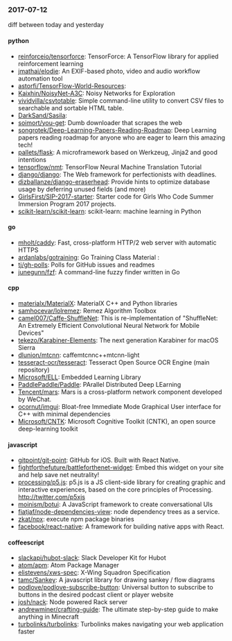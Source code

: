 ### 2017-07-12
diff between today and yesterday

#### python
* [reinforceio/tensorforce](https://github.com/reinforceio/tensorforce): TensorForce: A TensorFlow library for applied reinforcement learning
* [jmathai/elodie](https://github.com/jmathai/elodie): An EXIF-based photo, video and audio workflow automation tool
* [astorfi/TensorFlow-World-Resources](https://github.com/astorfi/TensorFlow-World-Resources): 
* [Kaixhin/NoisyNet-A3C](https://github.com/Kaixhin/NoisyNet-A3C): Noisy Networks for Exploration
* [vividvilla/csvtotable](https://github.com/vividvilla/csvtotable): Simple command-line utility to convert CSV files to searchable and sortable HTML table.
* [DarkSand/Sasila](https://github.com/DarkSand/Sasila): 
* [soimort/you-get](https://github.com/soimort/you-get):  Dumb downloader that scrapes the web
* [songrotek/Deep-Learning-Papers-Reading-Roadmap](https://github.com/songrotek/Deep-Learning-Papers-Reading-Roadmap): Deep Learning papers reading roadmap for anyone who are eager to learn this amazing tech!
* [pallets/flask](https://github.com/pallets/flask): A microframework based on Werkzeug, Jinja2 and good intentions
* [tensorflow/nmt](https://github.com/tensorflow/nmt): TensorFlow Neural Machine Translation Tutorial
* [django/django](https://github.com/django/django): The Web framework for perfectionists with deadlines.
* [dizballanze/django-eraserhead](https://github.com/dizballanze/django-eraserhead):  Provide hints to optimize database usage by deferring unused fields (and more)
* [GirlsFirst/SIP-2017-starter](https://github.com/GirlsFirst/SIP-2017-starter): Starter code for Girls Who Code Summer Immersion Program 2017 projects.
* [scikit-learn/scikit-learn](https://github.com/scikit-learn/scikit-learn): scikit-learn: machine learning in Python

#### go
* [mholt/caddy](https://github.com/mholt/caddy): Fast, cross-platform HTTP/2 web server with automatic HTTPS
* [ardanlabs/gotraining](https://github.com/ardanlabs/gotraining): Go Training Class Material :
* [tj/gh-polls](https://github.com/tj/gh-polls): Polls for GitHub issues and readmes
* [junegunn/fzf](https://github.com/junegunn/fzf):  A command-line fuzzy finder written in Go

#### cpp
* [materialx/MaterialX](https://github.com/materialx/MaterialX): MaterialX C++ and Python libraries
* [samhocevar/lolremez](https://github.com/samhocevar/lolremez): Remez Algorithm Toolbox
* [camel007/Caffe-ShuffleNet](https://github.com/camel007/Caffe-ShuffleNet): This is re-implementation of "ShuffleNet: An Extremely Efficient Convolutional Neural Network for Mobile Devices"
* [tekezo/Karabiner-Elements](https://github.com/tekezo/Karabiner-Elements): The next generation Karabiner for macOS Sierra
* [dlunion/mtcnn](https://github.com/dlunion/mtcnn): caffemtcnnc++mtcnn-light
* [tesseract-ocr/tesseract](https://github.com/tesseract-ocr/tesseract): Tesseract Open Source OCR Engine (main repository)
* [Microsoft/ELL](https://github.com/Microsoft/ELL): Embedded Learning Library
* [PaddlePaddle/Paddle](https://github.com/PaddlePaddle/Paddle): PArallel Distributed Deep LEarning
* [Tencent/mars](https://github.com/Tencent/mars): Mars is a cross-platform network component developed by WeChat.
* [ocornut/imgui](https://github.com/ocornut/imgui): Bloat-free Immediate Mode Graphical User interface for C++ with minimal dependencies
* [Microsoft/CNTK](https://github.com/Microsoft/CNTK): Microsoft Cognitive Toolkit (CNTK), an open source deep-learning toolkit

#### javascript
* [gitpoint/git-point](https://github.com/gitpoint/git-point):  GitHub for iOS. Built with React Native.
* [fightforthefuture/battleforthenet-widget](https://github.com/fightforthefuture/battleforthenet-widget): Embed this widget on your site and help save net neutrality!
* [processing/p5.js](https://github.com/processing/p5.js): p5.js is a JS client-side library for creating graphic and interactive experiences, based on the core principles of Processing. http://twitter.com/p5xjs 
* [moinism/botui](https://github.com/moinism/botui):  A JavaScript framework to create conversational UIs
* [fiatjaf/node-dependencies-view](https://github.com/fiatjaf/node-dependencies-view): node dependency trees as a service.
* [zkat/npx](https://github.com/zkat/npx): execute npm package binaries
* [facebook/react-native](https://github.com/facebook/react-native): A framework for building native apps with React.

#### coffeescript
* [slackapi/hubot-slack](https://github.com/slackapi/hubot-slack): Slack Developer Kit for Hubot
* [atom/apm](https://github.com/atom/apm): Atom Package Manager
* [elistevens/xws-spec](https://github.com/elistevens/xws-spec): X-Wing Squadron Specification
* [tamc/Sankey](https://github.com/tamc/Sankey): A javascript library for drawing sankey / flow diagrams
* [podlove/podlove-subscribe-button](https://github.com/podlove/podlove-subscribe-button): Universal button to subscribe to buttons in the desired podcast client or player website
* [josh/nack](https://github.com/josh/nack): Node powered Rack server
* [andrewminer/crafting-guide](https://github.com/andrewminer/crafting-guide): The ultimate step-by-step guide to make anything in Minecraft
* [turbolinks/turbolinks](https://github.com/turbolinks/turbolinks): Turbolinks makes navigating your web application faster
